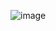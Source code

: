 

![image](https://user-images.githubusercontent.com/50012514/117424941-e3dda700-af54-11eb-8e5d-cd1d549ec01d.git)



<!--
**WatermelonXIGUAGUA/WatermelonXIGUAGUA** is a ✨ _special_ ✨ repository because its `README.md` (this file) appears on your GitHub profile.

Here are some ideas to get you started:

- 🔭 I’m currently working on ...
- 🌱 I’m currently learning ...
- 👯 I’m looking to collaborate on ...
- 🤔 I’m looking for help with ...
- 💬 Ask me about ...
- 📫 How to reach me: ...
- 😄 Pronouns: ...
- ⚡ Fun fact: ...
-->

